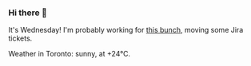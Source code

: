 ### Hi there :wave:

It's Wednesday! I'm probably working for [this bunch](https://github.com/kohofinancial), moving some Jira tickets.

Weather in Toronto: sunny, at +24°C.
